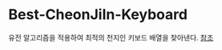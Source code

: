 # Best-CheonJiIn-Keyboard
유전 알고리즘을 적용하여 최적의 천지인 키보드 배열을 찾아낸다.
[참조](https://github.com/kairess/perfect-keyboard-genetic-algorithm)
<img scr = "./image/one hand version result.png">
<img scr = "./image/both hands version result.png">
